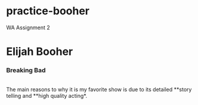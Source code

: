# practice-booher
WA Assignment 2

# Elijah Booher
### Breaking Bad
<br>
The main reasons to why it is my favorite show is due to its detailed **story telling and **high quality acting*.

